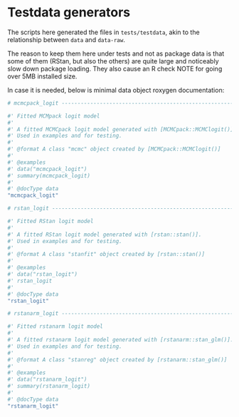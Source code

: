 Testdata generators
===================

The scripts here generated the files in `tests/testdata`, akin to the relationship between `data` and `data-raw`. 

The reason to keep them here under tests and not as package data is that some of them (RStan, but also the others) are quite large and noticeably slow down package loading. They also cause an R check NOTE for going over 5MB installed size. 

In case it is needed, below is minimal data object roxygen documentation:

```r
# mcmcpack_logit ----------------------------------------------------------

#' Fitted MCMpack logit model
#' 
#' A fitted MCMCpack logit model generated with [MCMCpack::MCMClogit()]. 
#' Used in examples and for testing. 
#' 
#' @format A class "mcmc" object created by [MCMCpack::MCMClogit()]
#' 
#' @examples 
#' data("mcmcpack_logit")
#' summary(mcmcpack_logit)
#' 
#' @docType data
"mcmcpack_logit"

# rstan_logit -------------------------------------------------------------

#' Fitted RStan logit model
#' 
#' A fitted RStan logit model generated with [rstan::stan()]. 
#' Used in examples and for testing. 
#' 
#' @format A class "stanfit" object created by [rstan::stan()]
#' 
#' @examples 
#' data("rstan_logit")
#' rstan_logit
#' 
#' @docType data
"rstan_logit"

# rstanarm_logit ----------------------------------------------------------

#' Fitted rstanarm logit model
#' 
#' A fitted rstanarm logit model generated with [rstanarm::stan_glm()]. 
#' Used in examples and for testing. 
#' 
#' @format A class "stanreg" object created by [rstanarm::stan_glm()]
#' 
#' @examples 
#' data("rstanarm_logit")
#' summary(rstanarm_logit)
#' 
#' @docType data
"rstanarm_logit"
```